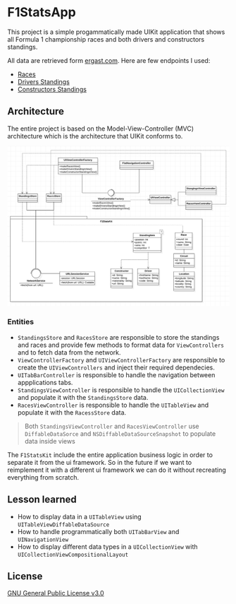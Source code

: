 # F1StatsApp

This project is a simple progammatically made UIKit application that shows all Formula 1 championship races and both drivers and constructors standings.

All data are retrieved form [ergast.com](https://ergast.com/mrd/). 
Here are few endpoints I used:
- [Races](https://ergast.com/api/f1/current.json)
- [Drivers Standings](https://ergast.com/api/f1/current/driverStandings.json)
- [Constructors Standings](https://ergast.com/api/f1/current/constructorStandings.json)

## Architecture

The entire project is based on the Model-View-Controller (MVC) architecture which is the architecture that UIKit conforms to.

![MVC architecture diagram](/Docs/architecture.png)

### Entities

- `StandingsStore` and `RacesStore` are responsible to store the standings and races and provide few methods to format data for `ViewControllers` and to fetch data from the network.
- `ViewControllerFactory` and `UIViewControllerFactory` are responsible to create the `UIViewControllers` and inject their required dependecies. 
- `UITabBarController` is responsible to handle the navigation between appplications tabs.
- `StandingsViewController` is responsible to handle the `UICollectionView` and populate it with the `StandingsStore` data.
- `RacesViewController` is responsible to handle the `UITableView` and populate it with the `RacessStore` data.

> Both `StandingsViewController` and `RacesViewController` use `DiffableDataSorce` and `NSDiffableDataSourceSnapshot` to populate data inside views

The `F1StatsKit` include the entire application business logic in order to separate it from the ui framework. So in the future if we want to reimplement it with a different ui framework we can do it without recreating everything from scratch.

## Lesson learned

- How to display data in a `UITableView` using `UITableViewDiffableDataSource`
- How to handle programmatically both `UITabBarView` and `UINavigationView`
- How to display different data types in a `UICollectionView` with `UICollectionViewCompositionalLayout`

## License

[GNU General Public License v3.0](/LICENSE)
